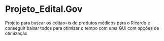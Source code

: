 # Projeto_Edital.Gov
Projeto para buscar os editao=is de produtos médicos para o Ricardo e conseguir baixar todos para otimizar o tempo com uma GUI com opções de otimização
